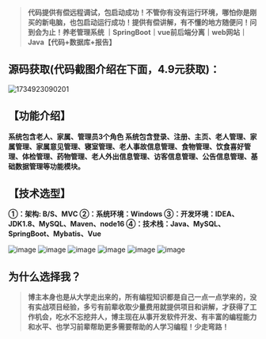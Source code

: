 > **代码提供有偿远程调试，包启动成功！不管你有没有运行环境，哪怕你是刚买的新电脑，也包启动运行成功！提供有偿讲解，有不懂的地方随便问！问到会为止！养老管理系统 ｜SpringBoot｜vue前后端分离｜web网站｜Java【代码+数据库+报告】**
## 源码获取(代码截图介绍在下面，4.9元获取)：
![1734923090201](https://github.com/user-attachments/assets/285edc40-cf67-44e2-808a-6cda0a03bf29)


## 【功能介绍】
**系统包含老人、家属、管理员3个角色
系统包含登录、注册、主页、老人管理、家属管理、家属意见管理、寝室管理、老人事故信息管理、食物管理、饮食喜好管理、体检管理、药物管理、老人外出信息管理、访客信息管理、公告信息管理、基础数据管理等功能模块。**
## 【技术选型】
**①：架构: B/S、MVC
②：系统环境：Windows
③：开发环境：IDEA、JDK1.8、MySQL、Maven、node16
④：技术栈：Java、MySQL、SpringBoot、Mybatis、Vue**

![image](https://github.com/user-attachments/assets/ecac2187-4fb0-477d-bb86-ed3d8b52455f)
![image](https://github.com/user-attachments/assets/f32dd3bf-4131-4453-8482-a54ac81c5e9a)
![image](https://github.com/user-attachments/assets/c8b45601-82a5-4703-b376-726d7e1491c4)
![image](https://github.com/user-attachments/assets/0b4655d4-89f1-4422-ad69-fc1a72273419)
![image](https://github.com/user-attachments/assets/9d885ff2-a598-4d73-aea5-88d45dbf277e)
![image](https://github.com/user-attachments/assets/7a216676-dc75-43f1-8db2-c553d7b819a0)


## 为什么选择我？

> **博主本身也是从大学走出来的，所有编程知识都是自己一点一点学来的，没有实战项目经验，多亏有前辈收取少量费用就提供项目和讲解，才获得了工作机会，吃水不忘挖井人，博主现在从事开发软件开发、有丰富的编程能力和水平、也学习前辈帮助更多需要帮助的人学习编程！少走弯路！**

